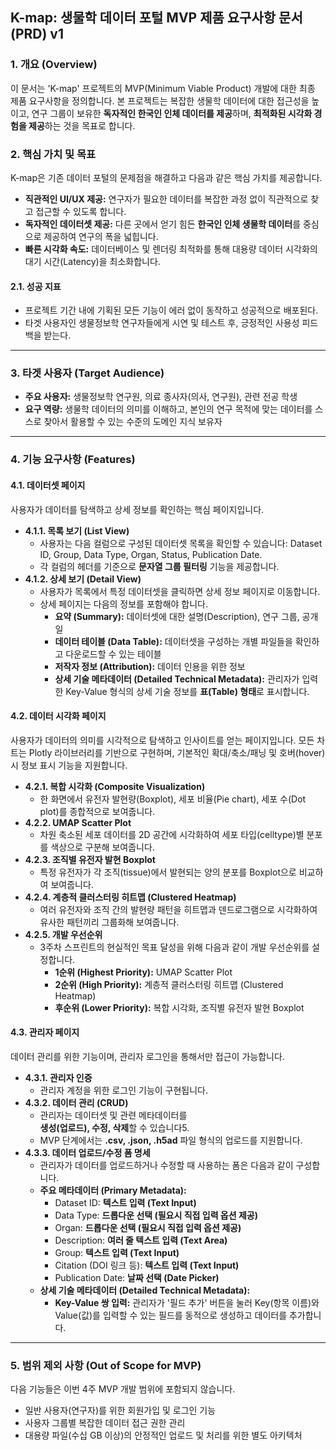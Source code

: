 ## **K-map: 생물학 데이터 포털 MVP 제품 요구사항 문서 (PRD) v1**

### **1\. 개요 (Overview)**

이 문서는 'K-map' 프로젝트의 MVP(Minimum Viable Product) 개발에 대한 최종 제품 요구사항을 정의합니다. 본 프로젝트는 복잡한 생물학 데이터에 대한 접근성을 높이고, 연구 그룹이 보유한 **독자적인 한국인 인체 데이터를 제공**하며, **최적화된 시각화 경험을 제공**하는 것을 목표로 합니다.

### **2\. 핵심 가치 및 목표**

K-map은 기존 데이터 포털의 문제점을 해결하고 다음과 같은 핵심 가치를 제공합니다.

* **직관적인 UI/UX 제공:** 연구자가 필요한 데이터를 복잡한 과정 없이 직관적으로 찾고 접근할 수 있도록 합니다.  
* **독자적인 데이터셋 제공:** 다른 곳에서 얻기 힘든 **한국인 인체 생물학 데이터**를 중심으로 제공하여 연구의 폭을 넓힙니다.  
* **빠른 시각화 속도:** 데이터베이스 및 렌더링 최적화를 통해 대용량 데이터 시각화의 대기 시간(Latency)을 최소화합니다.

#### **2.1. 성공 지표**

* 프로젝트 기간 내에 기획된 모든 기능이 에러 없이 동작하고 성공적으로 배포된다.  
* 타겟 사용자인 생물정보학 연구자들에게 시연 및 테스트 후, 긍정적인 사용성 피드백을 받는다.

---

### **3\. 타겟 사용자 (Target Audience)**

* **주요 사용자:** 생물정보학 연구원, 의료 종사자(의사, 연구원), 관련 전공 학생  
* **요구 역량:** 생물학 데이터의 의미를 이해하고, 본인의 연구 목적에 맞는 데이터를 스스로 찾아서 활용할 수 있는 수준의 도메인 지식 보유자

---

### **4\. 기능 요구사항 (Features)**

#### **4.1. 데이터셋 페이지**

사용자가 데이터를 탐색하고 상세 정보를 확인하는 핵심 페이지입니다.

* **4.1.1. 목록 보기 (List View)**  
  * 사용자는 다음 컬럼으로 구성된 데이터셋 목록을 확인할 수 있습니다: Dataset ID, Group, Data Type, Organ, Status, Publication Date.  
  * 각 컬럼의 헤더를 기준으로 **문자열 그룹 필터링** 기능을 제공합니다.  
* **4.1.2. 상세 보기 (Detail View)**  
  * 사용자가 목록에서 특정 데이터셋을 클릭하면 상세 정보 페이지로 이동합니다.  
  * 상세 페이지는 다음의 정보를 포함해야 합니다.  
    * **요약 (Summary):** 데이터셋에 대한 설명(Description), 연구 그룹, 공개일  
    * **데이터 테이블 (Data Table):** 데이터셋을 구성하는 개별 파일들을 확인하고 다운로드할 수 있는 테이블  
    * **저작자 정보 (Attribution):** 데이터 인용을 위한 정보  
    * **상세 기술 메타데이터 (Detailed Technical Metadata):** 관리자가 입력한 Key-Value 형식의 상세 기술 정보를 **표(Table) 형태**로 표시합니다.

#### **4.2. 데이터 시각화 페이지**

사용자가 데이터의 의미를 시각적으로 탐색하고 인사이트를 얻는 페이지입니다. 모든 차트는 Plotly 라이브러리를 기반으로 구현하며, 기본적인 확대/축소/패닝 및 호버(hover) 시 정보 표시 기능을 지원합니다.

* **4.2.1. 복합 시각화 (Composite Visualization)**  
  * 한 화면에서 유전자 발현량(Boxplot), 세포 비율(Pie chart), 세포 수(Dot plot)를 종합적으로 보여줍니다.  
* **4.2.2. UMAP Scatter Plot**  
  * 차원 축소된 세포 데이터를 2D 공간에 시각화하여 세포 타입(celltype)별 분포를 색상으로 구분해 보여줍니다.  
* **4.2.3. 조직별 유전자 발현 Boxplot**  
  * 특정 유전자가 각 조직(tissue)에서 발현되는 양의 분포를 Boxplot으로 비교하여 보여줍니다.  
* **4.2.4. 계층적 클러스터링 히트맵 (Clustered Heatmap)**  
  * 여러 유전자와 조직 간의 발현량 패턴을 히트맵과 덴드로그램으로 시각화하여 유사한 패턴끼리 그룹화해 보여줍니다.  
* **4.2.5. 개발 우선순위**  
  * 3주차 스프린트의 현실적인 목표 달성을 위해 다음과 같이 개발 우선순위를 설정합니다.  
    * **1순위 (Highest Priority):** UMAP Scatter Plot  
    * **2순위 (High Priority):** 계층적 클러스터링 히트맵 (Clustered Heatmap)  
    * **후순위 (Lower Priority):** 복합 시각화, 조직별 유전자 발현 Boxplot

#### **4.3. 관리자 페이지**

데이터 관리를 위한 기능이며, 관리자 로그인을 통해서만 접근이 가능합니다.

* **4.3.1. 관리자 인증**  
  * 관리자 계정을 위한 로그인 기능이 구현됩니다.  
* **4.3.2. 데이터 관리 (CRUD)**  
  * 관리자는 데이터셋 및 관련 메타데이터를  
    **생성(업로드), 수정, 삭제**할 수 있습니다5.  
  * MVP 단계에서는 **.csv, .json, .h5ad** 파일 형식의 업로드를 지원합니다.  
* **4.3.3. 데이터 업로드/수정 폼 명세**  
  * 관리자가 데이터를 업로드하거나 수정할 때 사용하는 폼은 다음과 같이 구성합니다.  
  * **주요 메타데이터 (Primary Metadata):**  
    * Dataset ID: **텍스트 입력 (Text Input)**  
    * Data Type: **드롭다운 선택 (필요시 직접 입력 옵션 제공)**  
    * Organ: **드롭다운 선택 (필요시 직접 입력 옵션 제공)**  
    * Description: **여러 줄 텍스트 입력 (Text Area)**  
    * Group: **텍스트 입력 (Text Input)**  
    * Citation (DOI 링크 등): **텍스트 입력 (Text Input)**  
    * Publication Date: **날짜 선택 (Date Picker)**  
  * **상세 기술 메타데이터 (Detailed Technical Metadata):**  
    * **Key-Value 쌍 입력:** 관리자가 '필드 추가' 버튼을 눌러 Key(항목 이름)와 Value(값)를 입력할 수 있는 필드를 동적으로 생성하고 데이터를 추가합니다.

---

### **5\. 범위 제외 사항 (Out of Scope for MVP)**

다음 기능들은 이번 4주 MVP 개발 범위에 포함되지 않습니다.

* 일반 사용자(연구자)를 위한 회원가입 및 로그인 기능  
* 사용자 그룹별 복잡한 데이터 접근 권한 관리  
* 대용량 파일(수십 GB 이상)의 안정적인 업로드 및 처리를 위한 별도 아키텍처